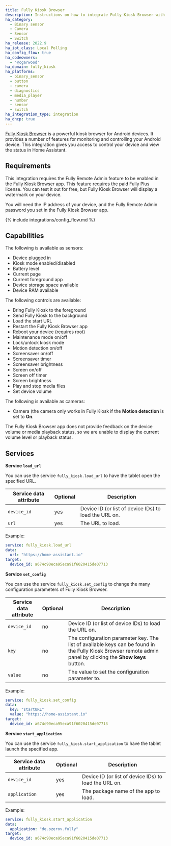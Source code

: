 ```yaml
---
title: Fully Kiosk Browser
description: Instructions on how to integrate Fully Kiosk Browser with Home Assistant
ha_category:
  - Binary sensor
  - Camera
  - Sensor
  - Switch
ha_release: 2022.9
ha_iot_class: Local Polling
ha_config_flow: true
ha_codeowners:
  - '@cgarwood'
ha_domain: fully_kiosk
ha_platforms:
  - binary_sensor
  - button
  - camera
  - diagnostics
  - media_player
  - number
  - sensor
  - switch
ha_integration_type: integration
ha_dhcp: true
---
```


[Fully Kiosk Browser](https://www.fully-kiosk.com) is a powerful kiosk browser for Android devices. It provides a number of features for monitoring and controlling your Android device. This integration gives you access to control your device and view the status in Home Assistant.

## Requirements

This integration requires the Fully Remote Admin feature to be enabled in the Fully Kiosk Browser app. This feature requires the paid Fully Plus license. You can test it out for free, but Fully Kiosk Browser will display a watermark on your device.

You will need the IP address of your device, and the Fully Remote Admin password you set in the Fully Kiosk Browser app.

{% include integrations/config_flow.md %}

## Capabilities

The following is available as sensors:

- Device plugged in
- Kiosk mode enabled/disabled
- Battery level
- Current page
- Current foreground app
- Device storage space available
- Device RAM available

The following controls are available:

- Bring Fully Kiosk to the foreground
- Send Fully Kiosk to the background
- Load the start URL
- Restart the Fully Kiosk Browser app
- Reboot your device (requires root)
- Maintenance mode on/off
- Lock/unlock kiosk mode
- Motion detection on/off
- Screensaver on/off
- Screensaver timer
- Screensaver brightness
- Screen on/off
- Screen off timer
- Screen brightness
- Play and stop media files
- Set device volume

The following is available as cameras:

- Camera (the camera only works in Fully Kiosk if the **Motion detection** is set to **On**. 

<div class='note warning'>
  The Fully Kiosk Browser app does not provide feedback on the device volume or media playback status, so we are unable to display the current volume level or playback status.
</div>

## Services

**Service `load_url`**

You can use the service `fully_kiosk.load_url` to have the tablet open the specified URL.

| Service data attribute | Optional | Description |
| ---------------------- | -------- | ----------- |
| `device_id` | yes | Device ID (or list of device IDs) to load the URL on.
| `url` | yes | The URL to load.

Example:

```yaml
service: fully_kiosk.load_url
data:
  url: "https://home-assistant.io"
target:
  device_id: a674c90eca95eca91f6020415de07713
```

**Service `set_config`**

You can use the service `fully_kiosk.set_config` to change the many configuration parameters of Fully Kiosk Browser.

| Service data attribute | Optional | Description |
| ---------------------- | -------- | ----------- |
| `device_id` | no | Device ID (or list of device IDs) to load the URL on.
| `key` | no | The configuration parameter key. The list of available keys can be found in the Fully Kiosk Browser remote admin panel by clicking the **Show keys** button.
| `value` | no | The value to set the configuration parameter to.

Example:

```yaml
service: fully_kiosk.set_config
data:
  key: "startURL"
  value: "https://home-assistant.io"
target:
  device_id: a674c90eca95eca91f6020415de07713
```

**Service `start_application`**

You can use the service `fully_kiosk.start_application` to have the tablet launch the specified app.

| Service data attribute | Optional | Description |
| ---------------------- | -------- | ----------- |
| `device_id` | yes | Device ID (or list of device IDs) to load the URL on.
| `application` | yes | The package name of the app to load.

Example:

```yaml
service: fully_kiosk.start_application
data:
  application: "de.ozerov.fully"
target:
  device_id: a674c90eca95eca91f6020415de07713
```
